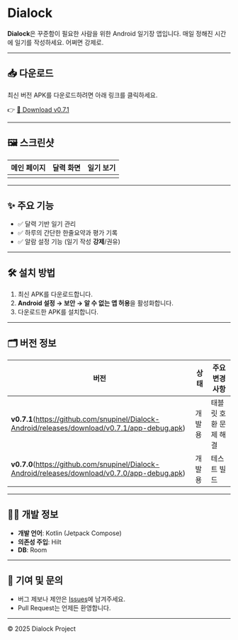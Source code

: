 # Dialock

**Dialock**은 꾸준함이 필요한 사람을 위한 Android 일기장 앱입니다.
매일 정해진 시간에 일기를 작성하세요. 어쩌면 강제로.

---

## 📥 다운로드

최신 버전 APK를 다운로드하려면 아래 링크를 클릭하세요.

👉 [📌 Download v0.7.1](https://github.com/snupinel/Dialock-Android/releases/download/v0.7.1/app-debug.apk)

---

## 🖼️ 스크린샷

| 메인 페이지 | 달력 화면 | 일기 보기 |
|-------------|-----------|----------|
|  | |  |

---

## ✨ 주요 기능

- ✅ 달력 기반 일기 관리  
- ✅ 하루의 간단한 한줄요약과 평가 기록
- ✅ 알람 설정 기능 (일기 작성 **강제**/권유)

---

## 🛠️ 설치 방법

1. 최신 APK를 다운로드합니다.
2. **Android 설정 → 보안 → 알 수 없는 앱 허용**을 활성화합니다.
3. 다운로드한 APK를 설치합니다.

---

## 🗂️ 버전 정보

| 버전 | 상태 | 주요 변경 사항 |
|------|------|---------------|
| **v0.7.1**(https://github.com/snupinel/Dialock-Android/releases/download/v0.7.1/app-debug.apk) | 개발용 | 태블릿 호환 문제 해결 |
| **v0.7.0**(https://github.com/snupinel/Dialock-Android/releases/download/v0.7.0/app-debug.apk) | 개발용 | 테스트 빌드 |

---

## 🧑‍💻 개발 정보

- **개발 언어**: Kotlin (Jetpack Compose)
- **의존성 주입**: Hilt
- **DB**: Room

---

## 🤝 기여 및 문의

- 버그 제보나 제안은 [Issues](https://github.com/snupinel/Dialock-Android/issues)에 남겨주세요.
- Pull Request는 언제든 환영합니다.

---

© 2025 Dialock Project
